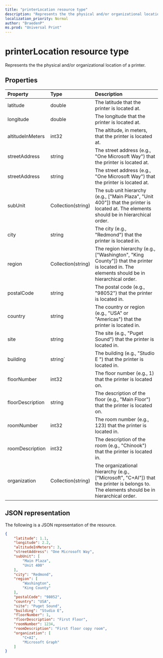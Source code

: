 ```yaml
---
title: "printerLocation resource type"
description: "Represents the the physical and/or organizational location of a printer."
localization_priority: Normal
author: "BraedenP"
ms.prod: "Universal Print"
---
```


# printerLocation resource type

Represents the the physical and/or organizational location of a printer.

## Properties
| Property     | Type        | Description |
|:-------------|:------------|:------------|
|latitude|double|The latitude that the printer is located at.|
|longitude|double|The longitude that the printer is located at.|
|altitudeInMeters|int32|The altitude, in meters, that the printer is located at.|
|streetAddress|string|The street address (e.g., "One Microsoft Way") that the printer is located at.|
|streetAddress|string|The street address (e.g., "One Microsoft Way") that the printer is located at.|
|subUnit|Collection(string)|The sub unit hierarchy (e.g., ["Main Plaza", "Unit 400"]) that the printer is located at. The elements should be in hierarchical order.
|city|string|The city (e.g., "Redmond") that the printer is located in.
|region|Collection(string)|The region hierarchy (e.g., ["Washington", "King County"]) that the printer is located in. The elements should be in hierarchical order.
|postalCode|string|The postal code (e.g., "98052") that the printer is located in.
|country|string|The country or region (e.g., "USA" or "Americas") that the printer is located in.
|site|string|The site (e.g., "Puget Sound") that the printer is located in.
|building|string`|The building (e.g., "Studio E ") that the printer is located in.
|floorNumber|int32|The floor number (e.g., 1) that the printer is located on.
|floorDescription|string|The description of the floor (e.g., "Main Floor") that the printer is located on.
|roomNumber|int32|The room number (e.g., 123) that the printer is located in.
|roomDescription|int32|The description of the room (e.g., "Chinook") that the printer is located in.
|organization|Collection(string)|The organizational hierarchy (e.g., ["Microsoft", "C+AI"]) that the printer is belongs to. The elements should be in hierarchical order.
## JSON representation

The following is a JSON representation of the resource.

<!-- {
  "blockType": "resource",
  "optionalProperties": [

  ],
  "@odata.type": "microsoft.graph.printerLocation"
}-->

```json
{
    "latitude": 1.1,
    "longitude": 2.2,
    "altitudeInMeters": 3,
    "streetAddress": "One Microsoft Way",
    "subUnit": [
        "Main Plaza",
        "Unit 400"
    ],
    "city": "Redmond",
    "region": [
        "Washington",
        "King County"
    ],
    "postalCode": "98052",
    "country": "USA",
    "site": "Puget Sound",
    "building": "Studio E",
    "floorNumber": 1,
    "floorDescription": "First Floor",
    "roomNumber": 1234,
    "roomDescription": "First floor copy room",
    "organization": [
        "C+AI",
        "Microsoft Graph"
    ]
}

```

<!-- uuid: 8fcb5dbc-d5aa-4681-8e31-b001d5168d79
2015-10-25 14:57:30 UTC -->
<!-- {
  "type": "#page.annotation",
  "description": "printerLocation resource",
  "keywords": "",
  "section": "documentation",
  "tocPath": ""
}-->